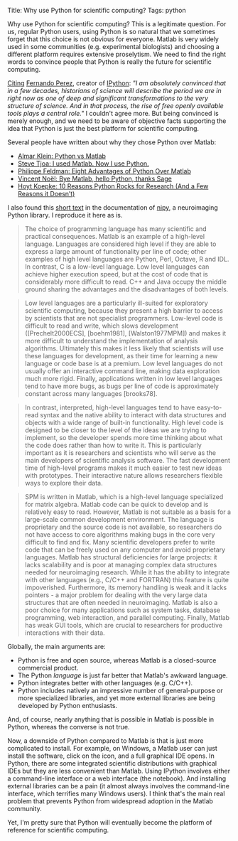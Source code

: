 Title: Why use Python for scientific computing?
Tags: python

Why use Python for scientific computing? This is a legitimate question. For us, regular Python users, using Python is so natural that we sometimes forget that this choice is not obvious for everyone. Matlab is very widely used in some communities (e.g. experimental biologists) and choosing a different platform requires extensive proselytism. We need to find the right words to convince people that Python is really the future for scientific computing.

<!-- PELICAN_END_SUMMARY -->

[Citing](http://blog.fperez.org/2013/07/in-memoriam-john-d-hunter-iii-1968-2012.html) [Fernando Perez](http://fperez.org/), creator of [IPython](http://ipython.org): *"I am absolutely convinced that in a few decades, historians of science will describe the period we are in right now as one of deep and significant transformations to the very structure of science. And in that process, the rise of free openly available tools plays a central role."* I couldn't agree more. But being convinced is merely enough, and we need to be aware of objective facts supporting the idea that Python is just the best platform for scientific computing.

Several people have written about why they chose Python over Matlab:

-   [Almar Klein: Python vs
    Matlab](https://sites.google.com/site/pythonforscientists/python-vs-matlab)
-   [Steve Tjoa: I used Matlab. Now I use
    Python.](http://stevetjoa.com/305/)
-   [Philippe Feldman: Eight Advantages of Python Over
    Matlab](http://phillipmfeldman.org/Python/Advantages_of_Python_Over_Matlab.html)
-   [Vincent Noël: Bye Matlab, hello Python, thanks
    Sage](http://vnoel.wordpress.com/2008/05/03/bye-matlab-hello-python-thanks-sage/)
-   [Hoyt Koepke: 10 Reasons Python Rocks for Research (And a Few
    Reasons it
    Doesn’t)](http://www.stat.washington.edu/~hoytak/blog/whypython.html)

I also found this [short text](http://nipy.org/nipy/stable/faq/why.html) in the documentation of [nipy](http://nipy.org/), a neuroimaging Python library. I reproduce it here as is.

> The choice of programming language has many scientific and practical consequences. Matlab is an example of a high-level language. Languages are considered high level if they are able to express a large amount of functionality per line of code; other examples of high level languages are Python, Perl, Octave, R and IDL. In contrast, C is a low-level language. Low level languages can achieve higher execution speed, but at the cost of code that is considerably more difficult to read. C++ and Java occupy the middle ground sharing the advantages and the disadvantages of both levels.

> Low level languages are a particularly ill-suited for exploratory scientific computing, because they present a high barrier to access by scientists that are not specialist programmers. Low-level code is difficult to read and write, which slows development ([Prechelt2000ECS], [boehm1981], [Walston1977MPM]) and makes it more difficult to understand the implementation of analysis algorithms. Ultimately this makes it less likely that scientists will use these languages for development, as their time for learning a new language or code base is at a premium. Low level languages do not usually offer an interactive command line, making data exploration much more rigid. Finally, applications written in low level languages tend to have more bugs, as bugs per line of code is approximately constant across many languages [brooks78].

> In contrast, interpreted, high-level languages tend to have easy-to-read syntax and the native ability to interact with data structures and objects with a wide range of built-in functionality. High level code is designed to be closer to the level of the ideas we are trying to implement, so the developer spends more time thinking about what the code does rather than how to write it. This is particularly important as it is researchers and scientists who will serve as the main developers of scientific analysis software. The fast development time of high-level programs makes it much easier to test new ideas with prototypes. Their interactive nature allows researchers flexible ways to explore their data.

> SPM is written in Matlab, which is a high-level language specialized for matrix algebra. Matlab code can be quick to develop and is relatively easy to read. However, Matlab is not suitable as a basis for a large-scale common development environment. The language is proprietary and the source code is not available, so researchers do not have access to core algorithms making bugs in the core very difficult to find and fix. Many scientific developers prefer to write code that can be freely used on any computer and avoid proprietary languages. Matlab has structural deficiencies for large projects: it lacks scalability and is poor at managing complex data structures needed for neuroimaging research. While it has the ability to integrate with other languages (e.g., C/C++ and FORTRAN) this feature is quite impoverished. Furthermore, its memory handling is weak and it lacks pointers - a major problem for dealing with the very large data structures that are often needed in neuroimaging. Matlab is also a poor choice for many applications such as system tasks, database programming, web interaction, and parallel computing. Finally, Matlab has weak GUI tools, which are crucial to researchers for productive interactions with their data.

Globally, the main arguments are:

-   Python is free and open source, whereas Matlab is a closed-source
    commercial product.
-   The Python *language* is just far better that Matlab's awkward
    language.
-   Python integrates better with other languages (e.g. C/C++).
-   Python includes natively an impressive number of general-purpose or
    more specialized libraries, and yet more external libraries are
    being developed by Python enthusiasts.

And, of course, nearly anything that is possible in Matlab is possible in Python, whereas the converse is not true.

Now, a downside of Python compared to Matlab is that is just more complicated to install. For example, on Windows, a Matlab user can just install the software, click on the icon, and a full graphical IDE opens. In Python, there are some integrated scientific distributions with graphical IDEs but they are less convenient than Matlab. Using IPython involves either a command-line interface or a web interface (the notebook). And installing external libraries can be a pain (it almost always involves the command-line interface, which terrifies many Windows users). I think that's the main real problem that prevents Python from widespread adoption in the Matlab community.

Yet, I'm pretty sure that Python will eventually become the platform of reference for scientific computing.
